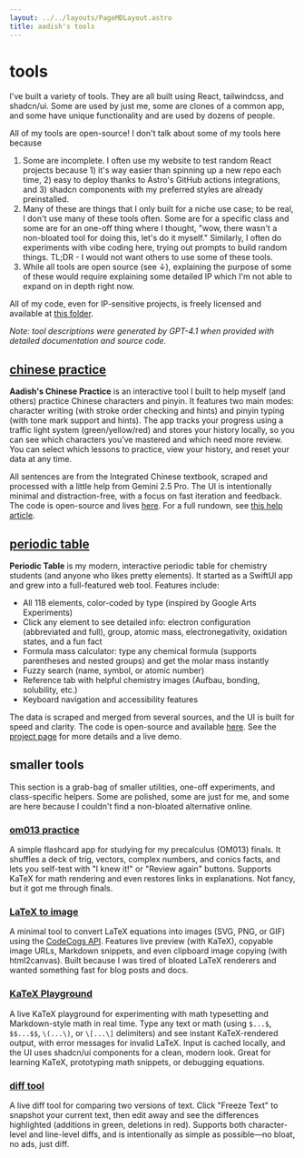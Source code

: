 ```yaml
---
layout: ../../layouts/PageMDLayout.astro
title: aadish's tools
---
```


# tools

I've built a variety of tools. They are all built using React, tailwindcss, and shadcn/ui. Some are used by just me, some are clones of a common app, and some have unique functionality and are used by dozens of people.

All of my tools are open-source! I don't talk about some of my tools here because

1. Some are incomplete. I often use my website to test random React projects because 1) it's way easier than spinning up a new repo each time, 2) easy to deploy thanks to Astro's GitHub actions integrations, and 3) shadcn components with my preferred styles are already preinstalled.
2. Many of these are things that I only built for a niche use case; to be real, I don't use many of these tools often. Some are for a specific class and some are for an one-off thing where I thought, "wow, there wasn't a non-bloated tool for doing this, let's do it myself." Similarly, I often do experiments with vibe coding here, trying out prompts to build random things. TL;DR - I would not want others to use some of these tools.
3. While all tools are open source (see ↓), explaining the purpose of some of these would require explaining some detailed IP which I'm not able to expand on in depth right now.

All of my code, even for IP-sensitive projects, is freely licensed and available at [this folder](https://github.com/aadishv/aadishv.github.io/tree/main/src/tools).

_Note: tool descriptions were generated by GPT-4.1 when provided with detailed documentation and source code._

## [chinese practice](/tools/chinese)

**Aadish's Chinese Practice** is an interactive tool I built to help myself (and others) practice Chinese characters and pinyin. It features two main modes: character writing (with stroke order checking and hints) and pinyin typing (with tone mark support and hints). The app tracks your progress using a traffic light system (green/yellow/red) and stores your history locally, so you can see which characters you’ve mastered and which need more review. You can select which lessons to practice, view your history, and reset your data at any time.

All sentences are from the Integrated Chinese textbook, scraped and processed with a little help from Gemini 2.5 Pro. The UI is intentionally minimal and distraction-free, with a focus on fast iteration and feedback. The code is open-source and lives [here](https://github.com/aadishv/aadishv.github.io/tree/main/src/tools/chinese). For a full rundown, see [this help article](/blog/using-chinese).

## [periodic table](/tools/periodic)

**Periodic Table** is my modern, interactive periodic table for chemistry students (and anyone who likes pretty elements). It started as a SwiftUI app and grew into a full-featured web tool. Features include:

- All 118 elements, color-coded by type (inspired by Google Arts Experiments)
- Click any element to see detailed info: electron configuration (abbreviated and full), group, atomic mass, electronegativity, oxidation states, and a fun fact
- Formula mass calculator: type any chemical formula (supports parentheses and nested groups) and get the molar mass instantly
- Fuzzy search (name, symbol, or atomic number)
- Reference tab with helpful chemistry images (Aufbau, bonding, solubility, etc.)
- Keyboard navigation and accessibility features

The data is scraped and merged from several sources, and the UI is built for speed and clarity. The code is open-source and available [here](https://github.com/aadishv/aadishv.github.io/blob/main/src/tools/periodic). See the [project page](/project-periodic-table) for more details and a live demo.

## smaller tools

This section is a grab-bag of smaller utilities, one-off experiments, and class-specific helpers. Some are polished, some are just for me, and some are here because I couldn't find a non-bloated alternative online.

### [om013 practice](/tools/om013)

A simple flashcard app for studying for my precalculus (OM013) finals. It shuffles a deck of trig, vectors, complex numbers, and conics facts, and lets you self-test with "I knew it!" or "Review again" buttons. Supports KaTeX for math rendering and even restores links in explanations. Not fancy, but it got me through finals.

### [LaTeX to image](/tools/latex)

A minimal tool to convert LaTeX equations into images (SVG, PNG, or GIF) using the [CodeCogs API](https://latex.codecogs.com/). Features live preview (with KaTeX), copyable image URLs, Markdown snippets, and even clipboard image copying (with html2canvas). Built because I was tired of bloated LaTeX renderers and wanted something fast for blog posts and docs.

### [KaTeX Playground](/tools/katex-playground)

A live KaTeX playground for experimenting with math typesetting and Markdown-style math in real time. Type any text or math (using `$...$`, `$$...$$`, `\(...\)`, or `\[...\]` delimiters) and see instant KaTeX-rendered output, with error messages for invalid LaTeX. Input is cached locally, and the UI uses shadcn/ui components for a clean, modern look. Great for learning KaTeX, prototyping math snippets, or debugging equations.

### [diff tool](/tools/diff)

A live diff tool for comparing two versions of text. Click "Freeze Text" to snapshot your current text, then edit away and see the differences highlighted (additions in green, deletions in red). Supports both character-level and line-level diffs, and is intentionally as simple as possible—no bloat, no ads, just diff.

